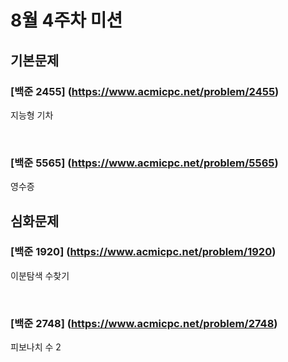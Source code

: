 # 8월 4주차 미션
## 기본문제

### [백준 2455] (https://www.acmicpc.net/problem/2455)
  지능형 기차

<br>

### [백준 5565] (https://www.acmicpc.net/problem/5565)
  영수증


## 심화문제

### [백준 1920] (https://www.acmicpc.net/problem/1920)
  이분탐색 수찾기

<br>

### [백준 2748] (https://www.acmicpc.net/problem/2748)
  피보나치 수 2


